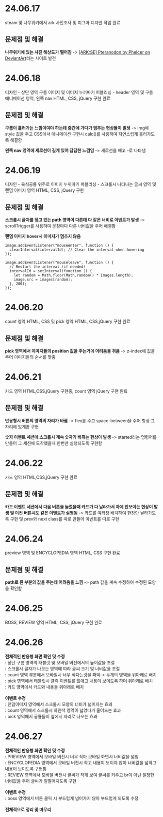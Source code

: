 # 24.06.17

steam 및 나무위키에서 ark 사전조사 및 피그마 디자인 작업 완료

## 문제점 및 해결

**나무위키에 있는 사진 해상도가 떨어짐**
-> [[ARK:SE] Pteranodon by Phelcer on DeviantArt](https://www.deviantart.com/phelcer/art/ARK-SE-Pteranodon-596802850)라는 사이트 발견


# 24.06.18

디자인 - 상단 영역 구름 이미지 및 이미지 누끼따기
퍼블리싱 - header 영역 및 구름 애니메이션 영역, 왼쪽 nav HTML, CSS, jQuery 구현 완료

## 문제점 및 해결

**구름이 흘러가는 느낌이여야 하는데 중간에 가다가 멈추는 현상들이 발생**
-> img에 style 값을 주고 CSS에서 애니메이션 구현시 calc()를 사용하여 자연스럽게 흘러가도록 해결함

**왼쪽 nav 영역에 세로선이 길게 있어 답답한 느낌임**
-> 세로선을 빼고 -로 나타냄


# 24.06.19

디자인 - 육식공룡 위주로 이미지 누끼따기
퍼블리싱 - 스크롤시 나타나는 글씨 영역 및 랜덤 이미지 영역 HTML, CSS, jQuery 구현

## 문제점 및 해결

**스크롤시 글자를 덮고 있는 path 영역이 다른데 다 같은 너비로 이벤트가 발생**
-> scrollTrigger를 사용하여 문장마다 다른 너비값을 주어 해결함

**랜덤 이미지 hover시 이미지가 멈추지 않음**

    image.addEventListener("mouseenter", function () {
      clearInterval(intervalId); // Clear the interval when hovering
    });
   
    image.addEventListener("mouseleave", function () {
      // Restart the interval (if needed)
      intervalId = setInterval(function () {
        let random = Math.floor(Math.random() * images.length);
        image.src = images[random];
      }, 200);
    });


# 24.06.20

count 영역 HTML, CSS 및 pick 영역 HTML, CSS,jQuery 구현 완료

## 문제점 및 해결

**pick 영역에서 이미지들의 position 값을 주는거에 어려움을 겪음**
-> z-index에 값을 주어 이미지들의 순서를 맞춤

# 24.06.21

카드 영역 HTML,CSS,jQuery 구현중, count 영역 jQuery 구현 완료

## 문제점 및 해결

**반응형시 버튼의 영역의 자리가 바뀜**
-> flex를 주고 space-between을 주어 항상 그 자리에 있게끔 구현

**숫자 이벤트 세션에 스크롤시 계속 숫자가 바뀌는 현상이 발생**
-> started라는 명령어를 만들어 그 세션에 도착했을때 한번만 실행되도록 구현함

# 24.06.22

카드 영역 HTML,CSS,jQuery 구현 완료

## 문제점 및 해결

**카드 이벤트 세션에서 다음 버튼을 눌렀을때 카드가 다 날라가서 아예 안보이는 현상이 발생 및 이전 버튼시도 같은 이벤트가 실행됨**
-> 카드를 여러장 배치하여 한장만 날라가도록 구현 및 prev와 next class를 따로 만들어 이벤트를 따로 구현

# 24.06.24

preview 영역 및 ENCYCLOPEDIA 영역 HTML, CSS 구현 완료

## 문제점 및 해결

**path로 된 부분의 값을 주는데 어려움을 느낌**
-> path 값을 계속 수정하여 수정된 모양을 확인함

# 24.06.25

BOSS, REVIEW 영역 HTML, CSS, jQuery 구현 완료

# 24.06.26

**전체적인 반응형 화면 확인 및 수정**<br>
: 상단 구름 영역의 태블릿 및 모바일 버전에서의 높이값을 조절<br>
: 스크롤시 글자가 나오는 영역에 따라 글씨 크기 및 너비값을 조절<br>
: count 영역 부분에서 모바일시 너무 작다는것을 파악-> 두개의 영역을 위아래로 배치<br>
: pick 영역에서 태블릿시 클릭 이벤트를 없애고 내용이 보이도록 하며 위아래로 배치<br>
: 카드 영역에서 카드와 내용을 위아래로 배치
<br><br>
**이벤트 수정**<br>
 : 랜덤이미지 영역에서 스크롤시 모양의 너비가 넓어지는 효과<br>
 : count 영역에서 스크롤시 하얀색 영역이 넓었다가 줄어드는 효과<br>
 : pick 영역에서 공룡들이 옆에서 자리로 나오는 효과

# 24.06.27

**전체적인 반응형 화면 확인 및 수정**<br>
: PREVIEW 영역에서 모바일 버전시 너무 작아 모바일 화면시 너비값을 넓힘<br>
: ENCYCLOPEDIA 영역에서 모바일 버전시 작고 내용이 보이지 않아 너비값을 넓히고 내용이 보이도록 구현함<br>
: REVIEW 영역에서 모바일 버전시 글씨가 작게 보여 글씨를 키우고 br이 아닌 일정한 너비값을 주어 글씨가 잘떨어지도록 구현
<br><br>
**이벤트 수정**<br>
: boss 영역에서 버튼 클릭 시 부드럽게 넘어가지 않아 부드럽게 되도록 수정
<br><br>
**전체적으로 정리 및 마무리**
